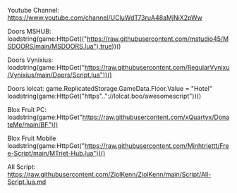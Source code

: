 Youtube Channel:
https://www.youtube.com/channel/UCluWdT73ruA48aMjNiX2pWw

Doors MSHUB:
loadstring(game:HttpGet(("https://raw.githubusercontent.com/mstudio45/MSDOORS/main/MSDOORS.lua"),true))()

Doors Vynixius:
loadstring(game:HttpGet("https://raw.githubusercontent.com/RegularVynixu/Vynixius/main/Doors/Script.lua"))()

Doors lolcat:
game.ReplicatedStorage.GameData.Floor.Value = "Hotel"
loadstring(game:HttpGet("https".."://lolcat.boo/awesomescript"))()

Blox Fruit PC:
loadstring(game:HttpGet"https://raw.githubusercontent.com/xQuartyx/DonateMe/main/BF")()

Blox Fruit Mobile
loadstring(game:HttpGet("https://raw.githubusercontent.com/Minhtriettt/Free-Script/main/MTriet-Hub.lua"))()

All Script:
https://raw.githubusercontent.com/ZiolKenn/ZiolKenn/main/Script/All-Script.lua.md
